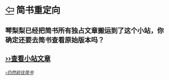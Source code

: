 # [⇦][] 简书重定向  
## 琴梨梨已经把简书所有独占文章搬运到了这个小站，你确定还要去简书查看原始版本吗？  


## [››查看小站文章][]  
###### [›仍然前往简书][]  


[⇦]: ../Guide.md
[››查看小站文章]: list.md
[›仍然前往简书]: https://qinlili.bid/redirect.html?target=https://www.jianshu.com/u/96fffad4d6bd
